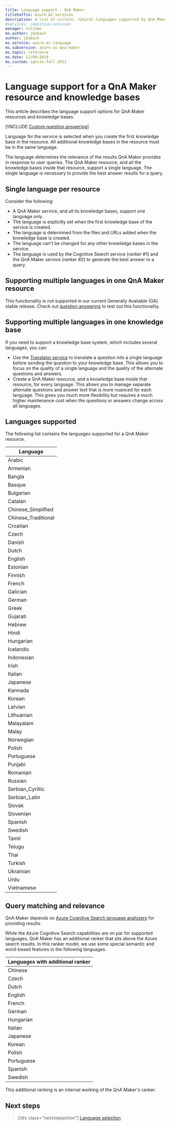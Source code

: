 ```yaml
---
title: Language support - QnA Maker
titleSuffix: Azure AI services
description: A list of culture, natural languages supported by QnA Maker for your knowledge base. Do not mix languages in the same knowledge base.
#services: cognitive-services
manager: nitinme
ms.author: jboback
author: jboback
ms.service: azure-ai-language
ms.subservice: azure-ai-qna-maker
ms.topic: reference
ms.date: 11/09/2019
ms.custom: ignite-fall-2021
---
```

# Language support for a QnA Maker resource and knowledge bases

This article describes the language support options for QnA Maker resources and knowledge bases. 

[!INCLUDE [Custom question answering](../includes/new-version.md)]

Language for the service is selected when you create the first knowledge base in the resource. All additional knowledge bases in the resource must be in the same language. 

The language determines the relevance of the results QnA Maker provides in response to user queries. The QnA Maker resource, and all the knowledge bases inside that resource, support a single language. The single language is necessary to provide the best answer results for a query.

## Single language per resource

Consider the following:

* A QnA Maker service, and all its knowledge bases, support one language only.
* The language is explicitly set when the first knowledge base of the service is created.
* The language is determined from the files and URLs added when the knowledge base is created.
* The language can't be changed for any other knowledge bases in the service.
* The language is used by the Cognitive Search service (ranker #1) and the QnA Maker service (ranker #2) to generate the best answer to a query.

## Supporting multiple languages in one QnA Maker resource

This functionality is not supported in our current Generally Available (GA) stable release. Check out [question answering](../../language-service/question-answering/overview.md) to test out this functionality. 

## Supporting multiple languages in one knowledge base

If you need to support a knowledge base system, which includes several languages, you can:

* Use the [Translator service](../../translator/translator-overview.md) to translate a question into a single language before sending the question to your knowledge base. This allows you to focus on the quality of a single language and the quality of the alternate questions and answers.
* Create a QnA Maker resource, and a knowledge base inside that resource, for every language. This allows you to manage separate alternate questions and answer text that is more nuanced for each language. This gives you much more flexibility but requires a much higher maintenance cost when the questions or answers change across all languages.


## Languages supported

The following list contains the languages supported for a QnA Maker resource. 

| Language |
|--|
| Arabic |
| Armenian |
| Bangla |
| Basque |
| Bulgarian |
| Catalan |
| Chinese_Simplified |
| Chinese_Traditional |
| Croatian |
| Czech |
| Danish |
| Dutch |
| English |
| Estonian |
| Finnish |
| French |
| Galician |
| German |
| Greek |
| Gujarati |
| Hebrew |
| Hindi |
| Hungarian |
| Icelandic |
| Indonesian |
| Irish |
| Italian |
| Japanese |
| Kannada |
| Korean |
| Latvian |
| Lithuanian |
| Malayalam |
| Malay |
| Norwegian |
| Polish |
| Portuguese |
| Punjabi |
| Romanian |
| Russian |
| Serbian_Cyrillic |
| Serbian_Latin |
| Slovak |
| Slovenian |
| Spanish |
| Swedish |
| Tamil |
| Telugu |
| Thai |
| Turkish |
| Ukrainian |
| Urdu |
| Vietnamese |

## Query matching and relevance
QnA Maker depends on [Azure Cognitive Search language analyzers](/rest/api/searchservice/language-support) for providing results.

While the Azure Cognitive Search capabilities are on par for supported languages, QnA Maker has an additional ranker that sits above the Azure search results. In this ranker model, we use some special semantic and word-based features in the following languages.

|Languages with additional ranker|
|--|
|Chinese|
|Czech|
|Dutch|
|English|
|French|
|German|
|Hungarian|
|Italian|
|Japanese|
|Korean|
|Polish|
|Portuguese|
|Spanish|
|Swedish|

This additional ranking is an internal working of the QnA Maker's ranker.

## Next steps

> [!div class="nextstepaction"]
> [Language selection](../index.yml)
